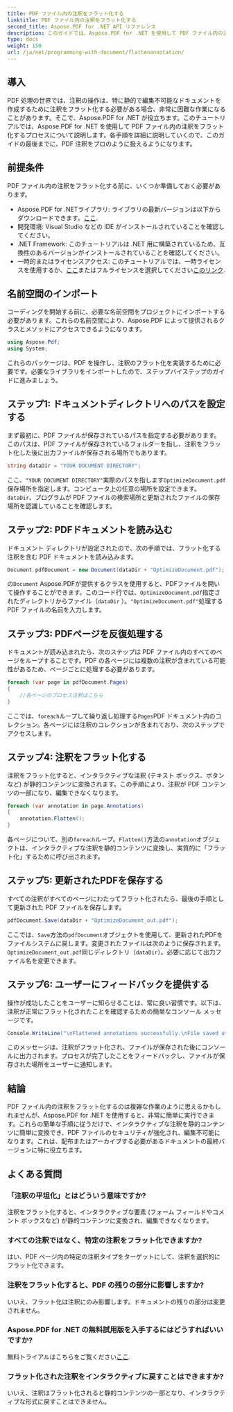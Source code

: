 ```yaml
---
title: PDF ファイル内の注釈をフラット化する
linktitle: PDF ファイル内の注釈をフラット化する
second_title: Aspose.PDF for .NET API リファレンス
description: このガイドでは、Aspose.PDF for .NET を使用して PDF ファイル内の注釈をフラット化する方法を説明します。詳細なチュートリアルで PDF 管理プロセスを簡素化します。
type: docs
weight: 150
url: /ja/net/programming-with-document/flattenannotation/
---
```

## 導入

PDF 処理の世界では、注釈の操作は、特に静的で編集不可能なドキュメントを作成するために注釈をフラット化する必要がある場合、非常に困難な作業になることがあります。そこで、Aspose.PDF for .NET が役立ちます。このチュートリアルでは、Aspose.PDF for .NET を使用して PDF ファイル内の注釈をフラット化するプロセスについて説明します。各手順を詳細に説明していくので、このガイドの最後までに、PDF 注釈をプロのように扱えるようになります。

## 前提条件

PDF ファイル内の注釈をフラット化する前に、いくつか準備しておく必要があります。

-  Aspose.PDF for .NETライブラリ: ライブラリの最新バージョンは以下からダウンロードできます。[ここ](https://releases.aspose.com/pdf/net/).
- 開発環境: Visual Studio などの IDE がインストールされていることを確認してください。
- .NET Framework: このチュートリアルは .NET 用に構築されているため、互換性のあるバージョンがインストールされていることを確認してください。
- 一時的またはライセンスアクセス: このチュートリアルでは、一時ライセンスを使用するか、[ここ](https://purchase.aspose.com/temporary-license/)またはフルライセンスを選択してください[このリンク](https://purchase.aspose.com/buy).

## 名前空間のインポート

コーディングを開始する前に、必要な名前空間をプロジェクトにインポートする必要があります。これらの名前空間により、Aspose.PDF によって提供されるクラスとメソッドにアクセスできるようになります。

```csharp
using Aspose.Pdf;
using System;
```

これらのパッケージは、PDF を操作し、注釈のフラット化を実装するために必要です。必要なライブラリをインポートしたので、ステップバイステップのガイドに進みましょう。

## ステップ1: ドキュメントディレクトリへのパスを設定する

まず最初に、PDF ファイルが保存されているパスを指定する必要があります。このパスは、PDF ファイルが保存されているフォルダーを指し、注釈をフラット化した後に出力ファイルが保存される場所でもあります。

```csharp
string dataDir = "YOUR DOCUMENT DIRECTORY";
```

ここ、`"YOUR DOCUMENT DIRECTORY"`実際のパスを指します`OptimizeDocument.pdf`保存場所を指定します。コンピュータ上の任意の場所を設定できます。`dataDir`、プログラムが PDF ファイルの検索場所と更新されたファイルの保存場所を認識していることを確認します。 

## ステップ2: PDFドキュメントを読み込む

ドキュメント ディレクトリが設定されたので、次の手順では、フラット化する注釈を含む PDF ドキュメントを読み込みます。

```csharp
Document pdfDocument = new Document(dataDir + "OptimizeDocument.pdf");
```

の`Document` Aspose.PDFが提供するクラスを使用すると、PDFファイルを開いて操作することができます。このコード行では、`OptimizeDocument.pdf`指定されたディレクトリからファイル（`dataDir` ）。`"OptimizeDocument.pdf"`処理する PDF ファイルの名前を入力します。

## ステップ3: PDFページを反復処理する

ドキュメントが読み込まれたら、次のステップは PDF ファイル内のすべてのページをループすることです。PDF の各ページには複数の注釈が含まれている可能性があるため、ページごとに処理する必要があります。

```csharp
foreach (var page in pdfDocument.Pages)
{
    //各ページのプロセス注釈はこちら
}
```

ここでは、`foreach`ループして繰り返し処理する`Pages`PDF ドキュメント内のコレクション。各ページには注釈のコレクションが含まれており、次のステップでアクセスします。

## ステップ4: 注釈をフラット化する

注釈をフラット化すると、インタラクティブな注釈 (テキスト ボックス、ボタンなど) が静的コンテンツに変換されます。この手順により、注釈が PDF コンテンツの一部になり、編集できなくなります。

```csharp
foreach (var annotation in page.Annotations)
{
    annotation.Flatten();
}
```

各ページについて、別の`foreach`ループ。`Flatten()`方法の`annotation`オブジェクトは、インタラクティブな注釈を静的コンテンツに変換し、実質的に「フラット化」するために呼び出されます。

## ステップ5: 更新されたPDFを保存する

すべての注釈がすべてのページにわたってフラット化されたら、最後の手順として更新された PDF ファイルを保存します。

```csharp
pdfDocument.Save(dataDir + "OptimizeDocument_out.pdf");
```

ここでは、`Save`方法の`pdfDocument`オブジェクトを使用して、更新されたPDFをファイルシステムに戻します。変更されたファイルは次のように保存されます。`OptimizeDocument_out.pdf`同じディレクトリ（`dataDir`）。必要に応じて出力ファイル名を変更できます。

## ステップ6: ユーザーにフィードバックを提供する

操作が成功したことをユーザーに知らせることは、常に良い習慣です。以下は、注釈が正常にフラット化されたことを確認するための簡単なコンソール メッセージです。

```csharp
Console.WriteLine("\nFlattened annotations successfully.\nFile saved at " + dataDir);
```

このメッセージは、注釈がフラット化され、ファイルが保存された後にコンソールに出力されます。プロセスが完了したことをフィードバックし、ファイルが保存された場所をユーザーに通知します。

## 結論

PDF ファイル内の注釈をフラット化するのは複雑な作業のように思えるかもしれませんが、Aspose.PDF for .NET を使用すると、非常に簡単に実行できます。これらの簡単な手順に従うだけで、インタラクティブな注釈を静的コンテンツに簡単に変換でき、PDF ファイルのセキュリティが強化され、編集不可能になります。これは、配布またはアーカイブする必要があるドキュメントの最終バージョンに特に役立ちます。

## よくある質問

### 「注釈の平坦化」とはどういう意味ですか?
注釈をフラット化すると、インタラクティブな要素 (フォーム フィールドやコメント ボックスなど) が静的コンテンツに変換され、編集できなくなります。

### すべての注釈ではなく、特定の注釈をフラット化できますか?
はい、PDF ページ内の特定の注釈タイプをターゲットにして、注釈を選択的にフラット化できます。

### 注釈をフラット化すると、PDF の残りの部分に影響しますか?
いいえ、フラット化は注釈にのみ影響します。ドキュメントの残りの部分は変更されません。

### Aspose.PDF for .NET の無料試用版を入手するにはどうすればいいですか?
無料トライアルはこちらをご覧ください[ここ](https://releases.aspose.com/).

### フラット化された注釈をインタラクティブに戻すことはできますか?
いいえ、注釈はフラット化されると静的コンテンツの一部となり、インタラクティブな形式に戻すことはできません。